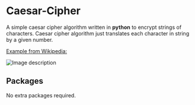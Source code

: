 # Caesar-Cipher

A simple caesar cipher algorithm written in __python__ to encrypt strings of characters. Caesar cipher algorithm just translates each character in string by a given number.

<ins>Example from Wikipedia:<ins>
  
![Image description](https://upload.wikimedia.org/wikipedia/commons/4/4a/Caesar_cipher_left_shift_of_3.svg)

## Packages

No extra packages required.
